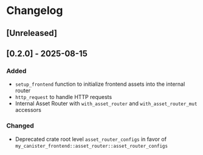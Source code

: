 # Changelog

## [Unreleased]

## [0.2.0] - 2025-08-15

### Added

- `setup_frontend` function to initialize frontend assets into the internal router
- `http_request` to handle HTTP requests
- Internal Asset Router with `with_asset_router` and `with_asset_router_mut` accessors

### Changed

- Deprecated crate root level `asset_router_configs` in favor of `my_canister_frontend::asset_router::asset_router_configs`
